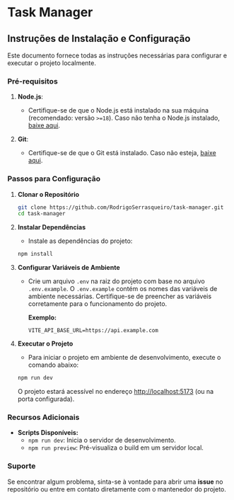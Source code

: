 # Task Manager

## Instruções de Instalação e Configuração

Este documento fornece todas as instruções necessárias para configurar e executar o projeto localmente.

### Pré-requisitos

1. **Node.js**:
   - Certifique-se de que o Node.js está instalado na sua máquina (recomendado: versão `>=18`). Caso não tenha o Node.js instalado, [baixe aqui](https://nodejs.org/).

2. **Git**:
   - Certifique-se de que o Git está instalado. Caso não esteja, [baixe aqui](https://git-scm.com/).

### Passos para Configuração

1. **Clonar o Repositório**
   ```bash
   git clone https://github.com/RodrigoSerrasqueiro/task-manager.git
   cd task-manager
   ```

2. **Instalar Dependências**
   - Instale as dependências do projeto:
   ```bash
   npm install
   ```

3. **Configurar Variáveis de Ambiente**
   - Crie um arquivo `.env` na raiz do projeto com base no arquivo `.env.example`. O `.env.example` contém os nomes das variáveis de ambiente necessárias. Certifique-se de preencher as variáveis corretamente para o funcionamento do projeto.

     **Exemplo:**
     ```
     VITE_API_BASE_URL=https://api.example.com
     ```

4. **Executar o Projeto**
   - Para iniciar o projeto em ambiente de desenvolvimento, execute o comando abaixo:
   ```bash
   npm run dev
   ```

   O projeto estará acessível no endereço [http://localhost:5173](http://localhost:5173) (ou na porta configurada).

### Recursos Adicionais

- **Scripts Disponíveis:**
  - `npm run dev`: Inicia o servidor de desenvolvimento.
  - `npm run preview`: Pré-visualiza o build em um servidor local.

### Suporte
Se encontrar algum problema, sinta-se à vontade para abrir uma **issue** no repositório ou entre em contato diretamente com o mantenedor do projeto.
